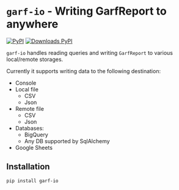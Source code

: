 # `garf-io` - Writing GarfReport to anywhere

[![PyPI](https://img.shields.io/pypi/v/garf-io?logo=pypi&logoColor=white&style=flat-square)](https://pypi.org/project/garf-io)
[![Downloads PyPI](https://img.shields.io/pypi/dw/garf-io?logo=pypi)](https://pypi.org/project/garf-io/)

`garf-io` handles reading queries and writing `GarfReport` to various local/remote storages.

Currently it supports writing data to the following destination:

* Console
* Local file
    * CSV
    * Json
* Remote file
    * CSV
    * Json
* Databases:
    * BigQuery
    * Any DB supported by SqlAlchemy
* Google Sheets

## Installation

`pip install garf-io`
